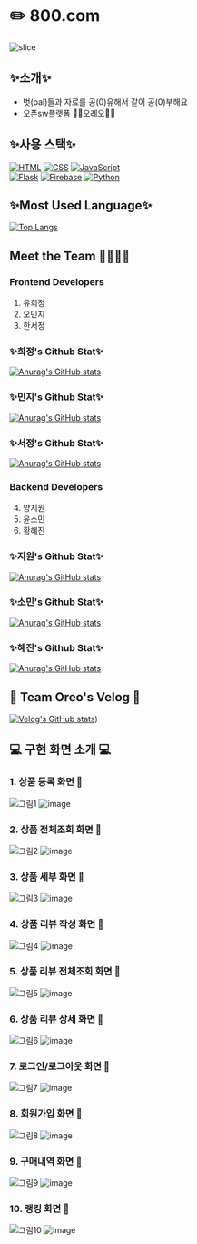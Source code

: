 # ✏️ 800.com
![slice](https://capsule-render.vercel.app/api?type=slice&color=100:00324E&height=200&text=🖤Team%20Oreo🤍&fontAlign=70&rotate=13&fontAlignY=25&desc=seulzzang's%20GitHub&descAlign=70.&descAlignY=30)


## ✨소개✨
- 벗(pal)들과 자료를 공(0)유해서 같이 공(0)부해요
- 오픈sw플랫폼 🤍🖤오레오🖤🤍 

## ✨사용 스택✨
[![HTML](https://img.shields.io/badge/HTML-5-orange)](https://developer.mozilla.org/en-US/docs/Web/HTML)
[![CSS](https://img.shields.io/badge/CSS-3-blue)](https://developer.mozilla.org/en-US/docs/Web/CSS)
[![JavaScript](https://img.shields.io/badge/JavaScript-ES6-yellow)](https://developer.mozilla.org/en-US/docs/Web/JavaScript)
<br>
[![Flask](https://img.shields.io/badge/Flask-2.0-green)](https://flask.palletsprojects.com/en/2.0.x/)
[![Firebase](https://img.shields.io/badge/Firebase-8.0.0-yellowgreen)](https://firebase.google.com/)
[![Python](https://img.shields.io/badge/Python-3.9.0-blue)](https://www.python.org/)

## ✨Most Used Language✨
[![Top Langs](https://github-readme-stats.vercel.app/api/top-langs/?username=tunaunnie)](https://github.com/anuraghazra/github-readme-stats)

## Meet the Team 👩‍💻👨‍💻
### Frontend Developers
1. 유희정
2. 오민지
3. 한서정
   
### ✨희정's Github Stat✨
[![Anurag's GitHub stats](https://github-readme-stats.vercel.app/api?username=didix2)](https://github.com/anuraghazra/github-readme-stats)

### ✨민지's Github Stat✨
[![Anurag's GitHub stats](https://github-readme-stats.vercel.app/api?username=oooooming)](https://github.com/anuraghazra/github-readme-stats)

### ✨서정's Github Stat✨
[![Anurag's GitHub stats](https://github-readme-stats.vercel.app/api?username=xseojungx)](https://github.com/anuraghazra/github-readme-stats)

### Backend Developers
4. 양지원
6. 윤소민
7. 황혜진

### ✨지원's Github Stat✨
[![Anurag's GitHub stats](https://github-readme-stats.vercel.app/api?username=tunaunnie)](https://github.com/anuraghazra/github-readme-stats)

### ✨소민's Github Stat✨
[![Anurag's GitHub stats](https://github-readme-stats.vercel.app/api?username=sominyun)](https://github.com/anuraghazra/github-readme-stats)

### ✨혜진's Github Stat✨
[![Anurag's GitHub stats](https://github-readme-stats.vercel.app/api?username=hyejin2234)](https://github.com/anuraghazra/github-readme-stats)


## 🖤 Team Oreo's Velog 🤍
[![Velog's GitHub stats](https://velog-readme-stats.vercel.app/api?name=didi_delos)](https://velog.io/@didi_delos))


## 💻 구현 화면 소개 💻
### 1. 상품 등록 화면 🎈
![그림1](https://github.com/OSWP-Oreo/ewhamarket/assets/100738440/f7647c44-0f14-4888-815f-5a10fd2586b7)
![image](https://github.com/OSWP-Oreo/ewhamarket/assets/100738440/d55291d2-831f-40d7-ab7e-22c9bc3a23bb)

### 2. 상품 전체조회 화면 🎈
![그림2](https://github.com/OSWP-Oreo/ewhamarket/assets/100738440/8b1f8b21-085d-4f2b-a5f8-dd34d2f55729)
![image](https://github.com/OSWP-Oreo/ewhamarket/assets/100738440/d2b04ddb-a8e5-418f-8cbc-2952e1d72a44)


### 3. 상품 세부 화면 🎈
![그림3](https://github.com/OSWP-Oreo/ewhamarket/assets/100738440/aa09d09b-0f45-4176-8513-989f47a15402)
![image](https://github.com/OSWP-Oreo/ewhamarket/assets/100738440/1b976708-78f1-4fa8-8ba2-757e0875a46e)

### 4. 상품 리뷰 작성 화면 🎈
![그림4](https://github.com/OSWP-Oreo/ewhamarket/assets/100738440/3f457aae-6fb7-4d30-bfe1-14b9fa51df32)
![image](https://github.com/OSWP-Oreo/ewhamarket/assets/100738440/9ed852fa-5fe0-46e5-af0f-67de60f20747)

### 5. 상품 리뷰 전체조회 화면 🎈
![그림5](https://github.com/OSWP-Oreo/ewhamarket/assets/100738440/01cba660-d74c-4935-8014-c68a41dd608e)
![image](https://github.com/OSWP-Oreo/ewhamarket/assets/100738440/e364d051-791c-4db7-b867-93ecae880300)

### 6. 상품 리뷰 상세 화면 🎈
![그림6](https://github.com/OSWP-Oreo/ewhamarket/assets/100738440/ec285a51-401b-43ad-ad2b-43e97d285119)
![image](https://github.com/OSWP-Oreo/ewhamarket/assets/100738440/14c6ba47-e3a6-4a9b-b882-3b533630ea39)

### 7. 로그인/로그아웃 화면 🎈
![그림7](https://github.com/OSWP-Oreo/ewhamarket/assets/100738440/f204f1b2-a82d-4321-818b-62d5ef78530c)
![image](https://github.com/OSWP-Oreo/ewhamarket/assets/100738440/415bf675-3cf2-4c9e-907d-2dd78c2cb6a3)

### 8. 회원가입 화면 🎈
![그림8](https://github.com/OSWP-Oreo/ewhamarket/assets/100738440/85a75d76-24f7-43f9-98f3-d7dc52bda8db)
![image](https://github.com/OSWP-Oreo/ewhamarket/assets/100738440/d150b34f-7a65-4f69-9441-6cdf023f1113)

### 9. 구매내역 화면 🎈
![그림9](https://github.com/OSWP-Oreo/ewhamarket/assets/100738440/d5df1267-ebb2-49e6-8ce8-af707bfc2678)
![image](https://github.com/OSWP-Oreo/ewhamarket/assets/100738440/aa1ac376-6be2-47cd-a2b3-2e9e001ccf35)

### 10. 랭킹 화면 🎈
![그림10](https://github.com/OSWP-Oreo/ewhamarket/assets/100738440/aaefa7d4-32ec-4d31-855b-3c79aa8ce1fe)
![image](https://github.com/OSWP-Oreo/ewhamarket/assets/100738440/66df6582-5e3a-49c4-ad6a-fe6a457e612c)





